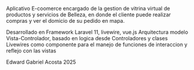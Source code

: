 
Aplicativo E-coomerce encargado de la gestion de vitrina virtual de productos y servicios de Belleza, en donde el cliente puede realizar compras y ver el domicio de su pedido en mapa.

Desarrollado en Framework Laravel 11, livewire, vue.js
Arquitectura modelo Vista-Controlador, basado en logica desde Controladores y clases Livewires como componente para el manejo de funciones de interaccion y reflejo con las vistas

Edward Gabriel Acosta
2025
